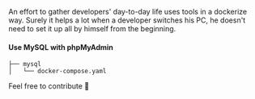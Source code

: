 An effort to gather developers' day-to-day life uses tools in a dockerize way. 
Surely it helps a lot when a developer switches his PC, he doesn't need to set it up all by himself from the beginning.

#### Use MySQL with phpMyAdmin
```
├── mysql
│   └── docker-compose.yaml
```

Feel free to contribute :muscle:

